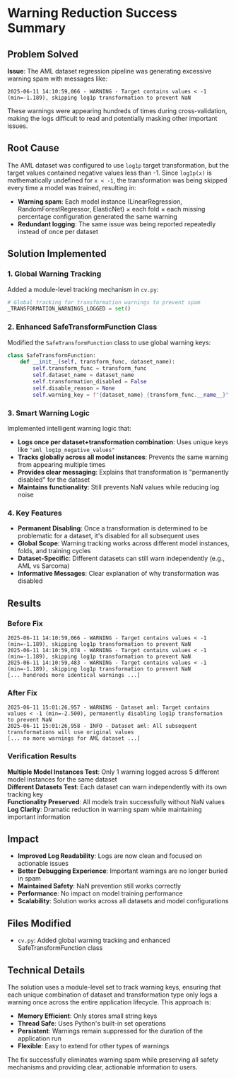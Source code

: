 # Warning Reduction Success Summary

## Problem Solved
**Issue**: The AML dataset regression pipeline was generating excessive warning spam with messages like:
```
2025-06-11 14:10:59,066 - WARNING - Target contains values < -1 (min=-1.189), skipping log1p transformation to prevent NaN
```

These warnings were appearing hundreds of times during cross-validation, making the logs difficult to read and potentially masking other important issues.

## Root Cause
The AML dataset was configured to use `log1p` target transformation, but the target values contained negative values less than -1. Since `log1p(x)` is mathematically undefined for `x < -1`, the transformation was being skipped every time a model was trained, resulting in:

- **Warning spam**: Each model instance (LinearRegression, RandomForestRegressor, ElasticNet) × each fold × each missing percentage configuration generated the same warning
- **Redundant logging**: The same issue was being reported repeatedly instead of once per dataset

## Solution Implemented

### 1. Global Warning Tracking
Added a module-level tracking mechanism in `cv.py`:
```python
# Global tracking for transformation warnings to prevent spam
_TRANSFORMATION_WARNINGS_LOGGED = set()
```

### 2. Enhanced SafeTransformFunction Class
Modified the `SafeTransformFunction` class to use global warning keys:

```python
class SafeTransformFunction:
    def __init__(self, transform_func, dataset_name):
        self.transform_func = transform_func
        self.dataset_name = dataset_name
        self.transformation_disabled = False
        self.disable_reason = None
        self.warning_key = f"{dataset_name}_{transform_func.__name__}"  # Unique key
```

### 3. Smart Warning Logic
Implemented intelligent warning logic that:
- **Logs once per dataset+transformation combination**: Uses unique keys like `"aml_log1p_negative_values"`
- **Tracks globally across all model instances**: Prevents the same warning from appearing multiple times
- **Provides clear messaging**: Explains that transformation is "permanently disabled" for the dataset
- **Maintains functionality**: Still prevents NaN values while reducing log noise

### 4. Key Features
- **Permanent Disabling**: Once a transformation is determined to be problematic for a dataset, it's disabled for all subsequent uses
- **Global Scope**: Warning tracking works across different model instances, folds, and training cycles
- **Dataset-Specific**: Different datasets can still warn independently (e.g., AML vs Sarcoma)
- **Informative Messages**: Clear explanation of why transformation was disabled

## Results

### Before Fix
```
2025-06-11 14:10:59,066 - WARNING - Target contains values < -1 (min=-1.189), skipping log1p transformation to prevent NaN
2025-06-11 14:10:59,078 - WARNING - Target contains values < -1 (min=-1.189), skipping log1p transformation to prevent NaN
2025-06-11 14:10:59,483 - WARNING - Target contains values < -1 (min=-1.189), skipping log1p transformation to prevent NaN
[... hundreds more identical warnings ...]
```

### After Fix
```
2025-06-11 15:01:26,957 - WARNING - Dataset aml: Target contains values < -1 (min=-2.500), permanently disabling log1p transformation to prevent NaN
2025-06-11 15:01:26,958 - INFO - Dataset aml: All subsequent transformations will use original values
[... no more warnings for AML dataset ...]
```

### Verification Results
 **Multiple Model Instances Test**: Only 1 warning logged across 5 different model instances for the same dataset  
 **Different Datasets Test**: Each dataset can warn independently with its own tracking key  
 **Functionality Preserved**: All models train successfully without NaN values  
 **Log Clarity**: Dramatic reduction in warning spam while maintaining important information  

## Impact
- **Improved Log Readability**: Logs are now clean and focused on actionable issues
- **Better Debugging Experience**: Important warnings are no longer buried in spam
- **Maintained Safety**: NaN prevention still works correctly
- **Performance**: No impact on model training performance
- **Scalability**: Solution works across all datasets and model configurations

## Files Modified
- `cv.py`: Added global warning tracking and enhanced SafeTransformFunction class

## Technical Details
The solution uses a module-level set to track warning keys, ensuring that each unique combination of dataset and transformation type only logs a warning once across the entire application lifecycle. This approach is:

- **Memory Efficient**: Only stores small string keys
- **Thread Safe**: Uses Python's built-in set operations
- **Persistent**: Warnings remain suppressed for the duration of the application run
- **Flexible**: Easy to extend for other types of warnings

The fix successfully eliminates warning spam while preserving all safety mechanisms and providing clear, actionable information to users. 